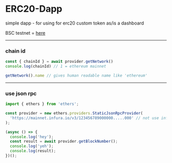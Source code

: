 # ERC20-Dapp
simple dapp - for using for erc20 custom token as/is a dashboard

BSC testnet = [here](https://testnet.bscscan.com/address/0x29dC51d1481A0141F5238d8D3d03bba95bE3CB0A#code) 

***

### chain id
```js
const { chainId } = await provider.getNetwork()
console.log(chainId) // 1 = ethereum mainnet

getNetwork().name // gives human readable name like 'ethereum'
```
*** 

### use json rpc
```js
import { ethers } from 'ethers';

const provider = new ethers.providers.StaticJsonRpcProvider(
  'https://mainnet.infura.io/v3/123456789000000.....000' // not use infura for more security, i use alchemy.io
);

(async () => {
  console.log('hey');
  const result = await provider.getBlockNumber();
  console.log('yeh');
  console.log(result);
})();
```
